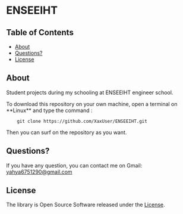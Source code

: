

# ENSEEIHT				

## Table of Contents

- [About](#about)
- [Questions?](#questions)
- [License](#license)

## About

<p>Student projects during my schooling at ENSEEIHT engineer school.</p>
To download this repository on your own machine, open a terminal on **Linux** and type
the command :
        
        git clone https://github.com/XaxUser/ENSEEIHT.git

Then you can surf on the repository as you want.

## Questions?

If you have any question, you can contact me on Gmail: yahya6751290@gmail.com

## License

The library is Open Source Software released under the [License](LICENSE.txt).
